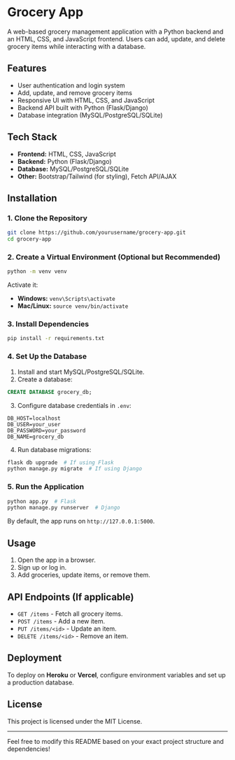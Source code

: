 # Grocery App

A web-based grocery management application with a Python backend and an HTML, CSS, and JavaScript frontend. Users can add, update, and delete grocery items while interacting with a database.

## Features
- User authentication and login system
- Add, update, and remove grocery items
- Responsive UI with HTML, CSS, and JavaScript
- Backend API built with Python (Flask/Django)
- Database integration (MySQL/PostgreSQL/SQLite)

## Tech Stack
- **Frontend:** HTML, CSS, JavaScript
- **Backend:** Python (Flask/Django)
- **Database:** MySQL/PostgreSQL/SQLite
- **Other:** Bootstrap/Tailwind (for styling), Fetch API/AJAX

## Installation

### 1. Clone the Repository
```sh
git clone https://github.com/yourusername/grocery-app.git
cd grocery-app
```

### 2. Create a Virtual Environment (Optional but Recommended)
```sh
python -m venv venv
```
Activate it:
- **Windows:** `venv\Scripts\activate`
- **Mac/Linux:** `source venv/bin/activate`

### 3. Install Dependencies
```sh
pip install -r requirements.txt
```

### 4. Set Up the Database
1. Install and start MySQL/PostgreSQL/SQLite.
2. Create a database:
```sql
CREATE DATABASE grocery_db;
```
3. Configure database credentials in `.env`:
```
DB_HOST=localhost
DB_USER=your_user
DB_PASSWORD=your_password
DB_NAME=grocery_db
```
4. Run database migrations:
```sh
flask db upgrade  # If using Flask
python manage.py migrate  # If using Django
```

### 5. Run the Application
```sh
python app.py  # Flask
python manage.py runserver  # Django
```
By default, the app runs on `http://127.0.0.1:5000`.

## Usage
1. Open the app in a browser.
2. Sign up or log in.
3. Add groceries, update items, or remove them.

## API Endpoints (If applicable)
- `GET /items` - Fetch all grocery items.
- `POST /items` - Add a new item.
- `PUT /items/<id>` - Update an item.
- `DELETE /items/<id>` - Remove an item.

## Deployment
To deploy on **Heroku** or **Vercel**, configure environment variables and set up a production database.

## License
This project is licensed under the MIT License.

---
Feel free to modify this README based on your exact project structure and dependencies!
